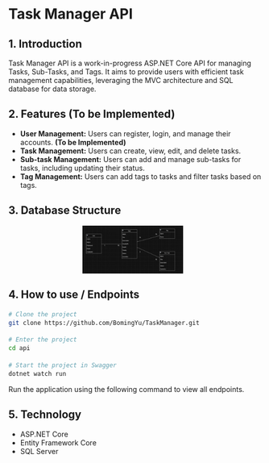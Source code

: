 # Task Manager API

## 1. Introduction
Task Manager API is a work-in-progress ASP.NET Core API for managing Tasks, Sub-Tasks, and Tags. It aims to provide users with efficient task management capabilities, leveraging the MVC architecture and SQL database for data storage.
## 2. Features (To be Implemented)
- **User Management:** Users can register, login, and manage their accounts. **(To be Implemented)**
- **Task Management:** Users can create, view, edit, and delete tasks.
- **Sub-task Management:** Users can add and manage sub-tasks for tasks, including updating their status.
- **Tag Management:** Users can add tags to tasks and filter tasks based on tags.

## 3. Database Structure
<div style="display: flex; justify-content: center;">
    <img src="./ReportPics/structure.png" alt="Screenshot 11" width="200" style="margin-right: 10px;">
</div>

## 4. How to use / Endpoints
```bash
# Clone the project
git clone https://github.com/BomingYu/TaskManager.git

# Enter the project
cd api

# Start the project in Swagger
dotnet watch run
```
Run the application using the following command to view all endpoints.

## 5. Technology

- ASP.NET Core
- Entity Framework Core
- SQL Server
